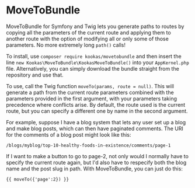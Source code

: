 # MoveToBundle
MoveToBundle for Symfony and Twig lets you generate paths to routes by copying all the parameters of the current route and applying them to another route with the option of modifying all or only some of those parameters. No more extremely long ```path()``` calls!

To install, use ```composer require kookas/movetobundle``` and then insert the line ```new Kookas\MoveToBundle\KookasMoveToBundle()``` into your ```AppKernel.php``` file. Alternatively, you can simply download the bundle straight from the repository and use that.

To use, call the Twig function ```moveTo(params, route = null)```. This will generate a path from the current route parameters combined with the parameters provided in the first argument, with your parameters taking precedence where conflicts arise. By default, the route used is the current route, but you can specify a different one by name in the second argument.

For example, suppose I have a blog system that lets any user set up a blog and make blog posts, which can then have paginated comments. The URI for the comments of a blog post might look like this:

```/blogs/myblog/top-10-healthy-foods-in-existence/comments/page-1```

If I want to make a button to go to page-2, not only would I normally have to specify the current route again, but I'd also have to respecify both the blog name and the post slug in path. With MoveToBundle, you can just do this:

```{{ moveTo({'page':2}) }}```
